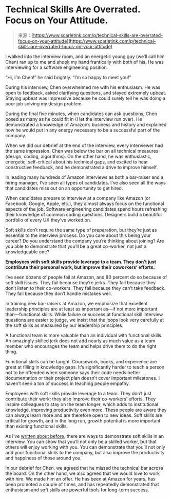 <!--yml
category: 未分类
date: 2024-05-27 14:47:54
-->

# Technical Skills Are Overrated. Focus on Your Attitude.

> 来源：[https://www.scarletink.com/p/technical-skills-are-overrated-focus-on-your-attitude](https://www.scarletink.com/p/technical-skills-are-overrated-focus-on-your-attitude)

I walked into the interview room, and an energetic young guy (we’ll call him Chen) ran up to me and shook my hand frantically with both of his. He was interviewing for a software engineering position.

“Hi, I’m Chen!” he said brightly. “I’m so happy to meet you!”

During his interview, Chen overwhelmed me with his enthusiasm. He was open to feedback, asked clarifying questions, and stayed extremely upbeat. Staying upbeat was impressive because he could surely tell he was doing a poor job solving my design problem.

During the final five minutes, when candidates can ask questions, Chen posed as many as he could fit in (I let the interview run over). He demonstrated a knowledge of Amazon’s business and history and explained how he would put in any energy necessary to be a successful part of the company.

When we did our debrief at the end of the interview, every interviewer had the same impression. Chen was below the bar on all technical measures (design, coding, algorithms). On the other hand, he was enthusiastic, energetic, self-critical about his technical gaps, and excited to hear constructive feedback, and he demonstrated a drive to improve himself.

In leading many hundreds of Amazon interviews as both a bar-raiser and a hiring manager, I’ve seen all types of candidates. I’ve also seen all the ways that candidates miss out on an opportunity to get hired.

When candidates prepare to interview at a company like Amazon (or Facebook, Google, Apple, etc.), they almost always focus on the functional aspects of the job. Software engineering candidates spend hours refreshing their knowledge of common coding questions. Designers build a beautiful portfolio of every UX they’ve worked on.

Soft skills don’t require the same type of preparation, but they’re just as essential to the interview process. Do you care about this being your career? Do you understand the company you’re thinking about joining? Are you able to demonstrate that you’ll be a great co-worker, not just a knowledgeable one?

**Employees with soft skills provide leverage to a team. They don’t just contribute their personal work, but improve their coworkers’ efforts.**

I’ve seen dozens of people fail at Amazon, and 80 percent do so because of soft skill issues. They fail because they’re jerks. They fail because they don’t listen to their co-workers. They fail because they can’t take feedback. They fail because they don’t handle mistakes well.

In training new bar-raisers at Amazon, we emphasize that excellent leadership principles are at least as important as—if not more important than—functional skills. While failure or success at functional skill interview questions are easier to judge, we insist that the loops look very carefully at the soft skills as measured by our leadership principles.

A functional team is more valuable than an individual with functional skills. An amazingly skilled jerk does not add nearly as much value as a team member who encourages the team and helps drive them to do the right thing.

Functional skills can be taught. Coursework, books, and experience are great at filling in knowledge gaps. It’s significantly harder to teach a person not to be offended when someone says their code needs better documentation or their project plan doesn’t cover important milestones. I haven’t seen a ton of success in teaching people empathy.

Employees with soft skills provide leverage to a team. They don’t just contribute their work; they also improve their co-workers’ efforts. They inspire colleagues to stay on the team longer, which adds to institutional knowledge, improving productivity even more. These people are aware they can always learn more and are therefore open to new ideas. Soft skills are critical for growth, and in the long run, growth potential is more important than existing functional skills.

As I’ve [written about before](https://scarletink.substack.com/p/interviewing-at-amazon-leadership-principles), there are ways to demonstrate soft skills in an interview. You can show that you’ll not only be a skilled worker, but that others will enjoy working with you. You can demonstrate that you’ll not only add your functional skills to the company, but also improve the productivity and happiness of those around you.

In our debrief for Chen, we agreed that he missed the technical bar across the board. On the other hand, we also agreed that we would love to work with him. We made him an offer. He has been at Amazon for years, has been promoted a couple of times, and has repeatedly demonstrated that enthusiasm and soft skills are powerful tools for long-term success.
